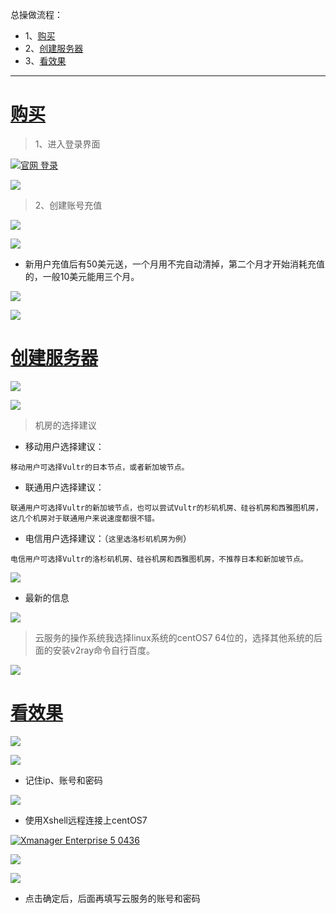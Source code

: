 <!--
 * @Descripttion: 
 * @version: 0.1
 * @Author: DK_Li
 * @Date: 2019-12-15 00:41:54
 * @LastEditors: DK_Li
 * @LastEditTime: 2020-06-09 11:51:01
--> 
总操做流程：
- 1、[购买](#vultr-01)
- 2、[创建服务器](#vultr-02)
- 3、[看效果](#vultr-03)

***

# <a name="vultr-01" href="#" >购买</a>

> 1、进入登录界面

[![](https://img.shields.io/badge/官网-登录-red.svg "官网 登录")](https://www.vultr.com/promo/try50/?service=try50)


![](image/1-1.png)


> 2、创建账号充值

![](image/1-2.png)

![](image/1-3.png)

- 新用户充值后有50美元送，一个月用不完自动清掉，第二个月才开始消耗充值的，一般10美元能用三个月。

![](image/1-4.png)

![](image/1-5.png)

# <a name="vultr-02" href="#" >创建服务器</a>

![](image/1-6.png)

![](image/1-7.png)

> 机房的选择建议

- 移动用户选择建议：

```
移动用户可选择Vultr的日本节点，或者新加坡节点。
```

- 联通用户选择建议：

```
联通用户可选择Vultr的新加坡节点，也可以尝试Vultr的杉矶机房、硅谷机房和西雅图机房，这几个机房对于联通用户来说速度都很不错。
```

- 电信用户选择建议：（`这里选洛杉矶机房为例`）

```
电信用户可选择Vultr的洛杉矶机房、硅谷机房和西雅图机房，不推荐日本和新加坡节点。
```

![](image/1-8.png)

- 最新的信息

![](image/1-8-1.png)


> 云服务的操作系统我选择linux系统的centOS7 64位的，选择其他系统的后面的安装v2ray命令自行百度。


![](image/1-12.png)


# <a name="vultr-03" href="#" >看效果</a>

![](image/1-9.png)

![](image/1-10.png)

- 记住ip、账号和密码

![](image/1-11.png)

- 使用Xshell远程连接上centOS7

[![](https://img.shields.io/badge/Xmanager_Enterprise_5-0436-green.svg "Xmanager Enterprise 5 0436")](https://pan.baidu.com/s/13BdHO9Eev2-15rmthagHJw)

![](image/1-13.png)

![](image/1-14.png)

- 点击确定后，后面再填写云服务的账号和密码